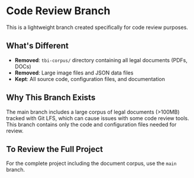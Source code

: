 # Code Review Branch

This is a lightweight branch created specifically for code review purposes.

## What's Different

- **Removed**: `tbi-corpus/` directory containing all legal documents (PDFs, DOCs)
- **Removed**: Large image files and JSON data files
- **Kept**: All source code, configuration files, and documentation

## Why This Branch Exists

The main branch includes a large corpus of legal documents (>100MB) tracked with Git LFS, which can cause issues with some code review tools. This branch contains only the code and configuration files needed for review.

## To Review the Full Project

For the complete project including the document corpus, use the `main` branch.